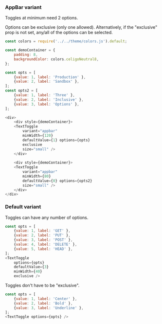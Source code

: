
### AppBar variant
Toggles at minimum need 2 options.

Options can be exclusive (only one allowed). Alternatively, 
if the "exclusive" prop is not set, any/all of the options can be selected.
```js
const colors = require('../../theme/colors.js').default;

const demoContainer = {
    padding: 8,
    backgroundColor: colors.celigoNeutral8,
};

const opts = [
    {value: 1, label: 'Production' },
    {value: 2, label: 'Sandbox' },
];
const opts2 = [
    {value: 1, label: 'Three' },
    {value: 2, label: 'Inclusive' },
    {value: 3, label: 'Options' },
];

<div>
    <div style={demoContainer}>
    <TextToggle 
        variant="appbar" 
        minWidth={120}
        defaultValue={1} options={opts} 
        exclusive 
        size="small" />
    </div>
    
    <div style={demoContainer}>
    <TextToggle 
        variant="appbar" 
        minWidth={80}
        defaultValue={0} options={opts2}  
        size="small" />
    </div>
</div>
```

### Default variant
Toggles can have any number of options.
```js
const opts = [
    {value: 1, label: 'GET' },
    {value: 2, label: 'PUT' },
    {value: 3, label: 'POST' },
    {value: 4, label: 'DELETE' },
    {value: 5, label: 'HEAD' },
];
<TextToggle 
    options={opts} 
    defaultValue={3}
    minWidth={40}
    exclusive />
```

Toggles don't have to be "exclusive".
```js
const opts = [
    {value: 1, label: 'Center' },
    {value: 2, label: 'Bold' },
    {value: 3, label: 'Underline' },
];
<TextToggle options={opts} />
```

